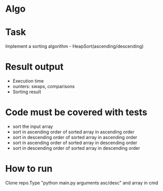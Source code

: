 # Algo

# Task
Implement a sorting algorithm - HeapSort(ascending/descending)
# Result output
- Execution time
- ounters: swaps, comparisons
- Sorting result
# Code must be covered with tests
- sort the input array
- sort in ascending order of sorted array in ascending order
- sort in descending order of sorted array in ascending order
- sort in ascending order of sorted array in descending order
- sort in descending order of sorted array in descending order

# How to run
Clone repo.Type "python main.py arguments asc/desc" and array in cmd

